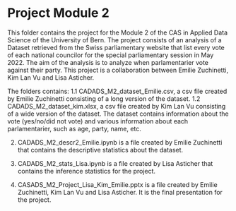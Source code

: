 # Project Module 2
This folder contains the project for the Module 2 of the CAS in Applied Data Science of the University of Bern. The project consists of an analysis of a Dataset retrieved from the Swiss parliamentary website that list every vote of each national councilor for the special parliamentary session in May 2022. The aim of the analysis is to analyze when parlamentarier vote against their party. This project is a collaboration between Emilie Zuchinetti, Kim Lan Vu and Lisa Asticher.

The folders contains: 
1.1 CADADS_M2_dataset_Emilie.csv, a csv file created by Emilie Zuchinetti consisting of a long version of the dataset. 
1.2 CADADS_M2_dataset_kim.xlsx, a csv file created by Kim Lan Vu consisting of a wide version of the dataset. 
The dataset contains information about the vote (yes/no/did not vote) and various information about each parlamentarier, such as age, party, name, etc. 

2. CADADS_M2_descr2_Emilie.ipynb is a file created by Emilie Zuchinetti that contains the descriptive statistics about the dataset. 

3. CADADS_M2_stats_Lisa.ipynb is a file created by Lisa Asticher that contains the inference statistics for the project. 

4. CASADS_M2_Project_Lisa_Kim_Emilie.pptx is a file created by Emilie Zuchinetti, Kim Lan Vu and Lisa Asticher. It is the final presentation for the project. 
